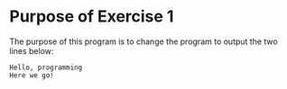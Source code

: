 # Purpose of Exercise 1

The purpose of this program is to change the program to output the two lines below:

```
Hello, programming
Here we go!
```